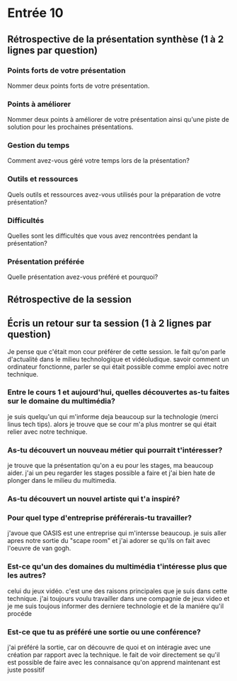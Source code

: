 # Entrée 10
## Rétrospective de la présentation synthèse (1 à 2 lignes par question)

### Points forts de votre présentation 
Nommer deux points forts de votre présentation.

### Points à améliorer
Nommer deux points à améliorer de votre présentation ainsi qu'une piste de solution pour les prochaines présentations. 

### Gestion du temps
Comment avez-vous géré votre temps lors de la présentation?

### Outils et ressources
Quels outils et ressources avez-vous utilisés pour la préparation de votre présentation?

### Difficultés
Quelles sont les difficultés que vous avez rencontrées pendant la présentation?

### Présentation préférée
Quelle présentation avez-vous préféré et pourquoi?

## Rétrospective de la session
## Écris un retour sur ta session (1 à 2 lignes par question)
Je pense que c'était mon cour préférer de cette session. le fait qu'on parle d'actualité dans le milieu technologique et vidéoludique. savoir comment un ordinateur fonctionne, parler se qui était possible comme emploi avec notre technique.

### Entre le cours 1 et aujourd'hui, quelles découvertes as-tu faites sur le domaine du multimédia? 
je suis quelqu'un qui m'informe deja beaucoup sur la technologie (merci linus tech tips). alors je trouve que se cour m'a plus montrer se qui était relier avec notre technique.

### As-tu découvert un nouveau métier qui pourrait t'intéresser? 
je trouve que la présentation qu'on a eu pour les stages, ma beaucoup aider. j'ai un peu regarder les stages possible a faire et j'ai bien hate de plonger dans le milieu du multimedia. 

### As-tu découvert un nouvel artiste qui t'a inspiré? 

### Pour quel type d'entreprise préférerais-tu travailler? 
j'avoue que OASIS est une entreprise qui m'intersse beaucoup. je suis aller apres notre sortie du "scape room" et j'ai adorer se qu'ils on fait avec l'oeuvre de van gogh.

### Est-ce qu'un des domaines du multimédia t'intéresse plus que les autres? 
celui du jeux vidéo. c'est une des raisons principales que je suis dans cette technique. j'ai toujours voulu travailler dans une compagnie de jeux video et je me suis toujous informer des derniere technologie et de la maniére qu'il procéde 

### Est-ce que tu as préféré une sortie ou une conférence?
j'ai préféré la sortie, car on découvre de quoi et on intéragie avec une création par rapport avec la technique. le fait de voir directement se qu'il est possible de faire avec les connaisance qu'on apprend maintenant est juste possitif 
